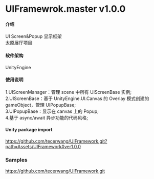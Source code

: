 # UIFramewrok.master v1.0.0

#### 介绍
UI Screen&Popup 显示框架  
太原展厅项目

#### 软件架构
UnityEngine

#### 使用说明

1.UIScreenManager：管理 scene 中所有 UIScreenBase 实例;  
2.UIScreenBase：基于 UnityEngine.UI.Canvas 的 Overlay 模式创建的 gameObject，管理 UIPopupBase;  
3.UIPopupBase：显示在 canvas 上的 Popup;  
4.基于 async/await 异步功能的代码风格;  

#### Unity package import
https://github.com/tecerwang/UIFramework.git?path=Assets/UIFramework#ver1.0.0  

### Samples
https://github.com/tecerwang/UIFramework.git